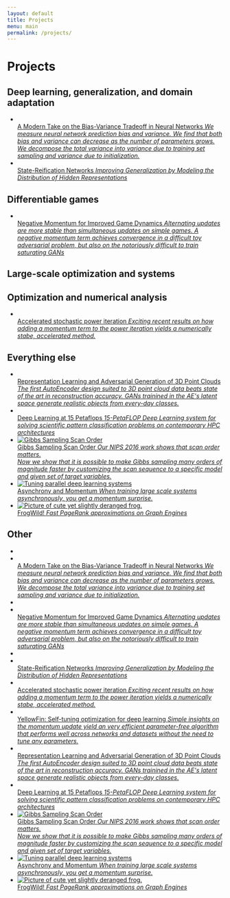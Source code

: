 ```yaml
---
layout: default
title: Projects
menu: main
permalink: /projects/
---
```


Projects
=========

Deep learning, generalization, and domain adaptation
------------------

<div id ="imagelist">
<ul>
      <li>
      <a href="https://www.bradyneal.com/bias-variance-tradeoff-textbooks-update" target="_blank">
      <img src="{{ site.baseurl }}/images/project-bias-variance.png" alt="" title="A Modern Take on the Bias-Variance Tradeoff in Neural Networks">
      <div>
        A Modern Take on the Bias-Variance Tradeoff in Neural Networks
        <em>
	We measure neural network prediction bias and variance.
	We find that both bias and variance can decrease as the number of parameters
	grows. We decompose the total variance into
	variance due to training set sampling and variance due to initialization.
	</em>
      </div></a>
      </li> 
      <li>
      <a href="https://facebook.com/icml.imls/videos/live-from-icml-2019-in-long-beach-this-session-on-deep-generative-models-include/1269891676506524/"  target="_blank">
      <img src="{{ site.baseurl }}/images/project-state-reification.png" alt="" title="State-Reification Networks">
      <div>
	     State-Reification Networks
        <em>
	     Improving Generalization
	by Modeling the Distribution of Hidden Representations
	</em>
      </div></a>
      </li> 
</ul>
</div>

Differentiable games
----- 

<div id="imagelist">
    <ul>
      <li>
      <a href="https://arxiv.org/pdf/1807.04740.pdf"  target="_blank">
      <img src="{{ site.baseurl }}/images/project-negative-momentum.png" alt="" title="Negative Momentum for Improved Game Dynamics">
      <div>
        Negative Momentum for Improved Game Dynamics
        <em>
	Alternating updates are more stable than
	simultaneous updates on simple games.
	A negative momentum
	term achieves convergence in a difficult toy adversarial problem, but also on the notoriously
	difficult to train saturating GANs
	</em>
      </div></a>
      </li> 
    </ul>
</div>

Large-scale optimization and systems
----- 


Optimization and numerical analysis
-----
<div id="imagelist">
    <ul>
      <li>
      <a href="https://arxiv.org/abs/1707.02670" target="_blank">
      <img src="{{ site.baseurl }}/images/pca.png" alt="" title="Accelerated power iteration">
      <div>
	Accelerated stochastic power iteration
        <em>Exciting recent results on how adding a momentum term to the power iteration yields a numerically stabe, accelerated method.</em>
      </div></a>
      </li> 
    </ul>
</div>


Everything else
----- 

<div id="imagelist">
    <ul>
      <li>
      <a href="https://arxiv.org/abs/1707.02392"  target="_blank">
      <img src="{{ site.baseurl }}/images/shape-analogies.png" alt="" title="Representation and generation">
      <div>
	Representation Learning and Adversarial Generation of 3D Point Clouds
        <em>The first AutoEncoder design suited to 3D point cloud data beats state of the art in reconstruction accuracy. 
		GANs trainined in the AE's latent space generate realistic objects from every-day classes.
		</em>
      </div></a>
      </li> 
      <li>
      <a href="https://arxiv.org/pdf/1708.05256.pdf"  target="_blank">
      <img src="{{ site.baseurl }}/images/project-15pf.png" alt="" title="Deep Learning at 15 Petaflops">
      <div>
        Deep Learning at 15 Petaflops
        <em>15-PetaFLOP Deep Learning system for solving scientific pattern classification problems on contemporary HPC architectures</em>
      </div></ak>
      </li> 
      <li>
      <a href="https://arxiv.org/pdf/1707.05807.pdf" target="_blank">
      <img src="{{ site.baseurl }}/images/graph.png" alt="Gibbs Sampling Scan Order" title="[redacted]">
      <div>
	Gibbs Sampling Scan Order
	<em>Our NIPS 2016 work shows that scan order matters.<br>
	Now we show that it is possible to make Gibbs sampling many orders of magnitude faster by customizing the scan sequence to a specific model and given set of target variables.</em>
      </div></a>
      </li> 
      <li>
      <a href="{{ site.baseurl}}/asynchrony/" target="_blank">
      <img src="{{ site.baseurl }}/images/theory-prediction.png" alt="Tuning parallel deep learning systems" title="Optimal momentum values for different levels of parallelization">
      <div>
	 Asynchrony and Momentum
        <em>When training large scale systems asynchronously, you get a momentum surprise.</em>
      </div></a>
      </li>
      <li>
      <a href="{{ site.baseurl}}/frogwild/">
      <img src="{{ site.baseurl }}/images/frog.png" alt="Picture of cute yet slightly deranged frog." title="Ribbit!">
      <div>
        FrogWild!
        <em>Fast PageRank approximations on Graph Engines</em>
      </div></a>
      </li> 
</ul>
</div>


Other
-------- 

<div id="imagelist">
    <ul>
      <li>
      <li>
      <a href="https://www.bradyneal.com/bias-variance-tradeoff-textbooks-update" target="_blank">
      <img src="{{ site.baseurl }}/images/project-bias-variance.png" alt="" title="A Modern Take on the Bias-Variance Tradeoff in Neural Networks">
      <div>
        A Modern Take on the Bias-Variance Tradeoff in Neural Networks
        <em>
	We measure neural network prediction bias and variance.
	We find that both bias and variance can decrease as the number of parameters
	grows. We decompose the total variance into
	variance due to training set sampling and variance due to initialization.
	</em>
      </div></a>
      </li> 
      <li>
      <li>
      <a href="https://arxiv.org/pdf/1807.04740.pdf"  target="_blank">
      <img src="{{ site.baseurl }}/images/project-negative-momentum.png" alt="" title="Negative Momentum for Improved Game Dynamics">
      <div>
        Negative Momentum for Improved Game Dynamics
        <em>
	Alternating updates are more stable than
	simultaneous updates on simple games.
	A negative momentum
	term achieves convergence in a difficult toy adversarial problem, but also on the notoriously
	difficult to train saturating GANs
	</em>
      </div></a>
      </li> 
      <li>
      <li>
      <a href="https://facebook.com/icml.imls/videos/live-from-icml-2019-in-long-beach-this-session-on-deep-generative-models-include/1269891676506524/"  target="_blank">
      <img src="{{ site.baseurl }}/images/project-state-reification.png" alt="" title="State-Reification Networks">
      <div>
	     State-Reification Networks
        <em>
	     Improving Generalization
	by Modeling the Distribution of Hidden Representations
	</em>
      </div></a>
      </li> 
      <li>
      <a href="https://arxiv.org/abs/1707.02670" target="_blank">
      <img src="{{ site.baseurl }}/images/pca.png" alt="" title="Accelerated power iteration">
      <div>
	Accelerated stochastic power iteration
        <em>Exciting recent results on how adding a momentum term to the power iteration yields a numerically stabe, accelerated method.</em>
      </div></a>
      </li> 
      <li>
      <a href="http://dawn.cs.stanford.edu/2017/07/05/yellowfin/"  target="_blank">
      <img src="{{ site.baseurl }}/images/Yellowfin.png" alt="" title="Self-tuning!">
      <div>
	YellowFin: Self-tuning optimization for deep learning
        <em>Simple insights on the momentum update yield an very efficient parameter-free algorithm that performs well across networks and datasets without the need to tune any parameters.</em>
      </div></a>
      </li> 
      <li>
      <a href="https://arxiv.org/abs/1707.02392"  target="_blank">
      <img src="{{ site.baseurl }}/images/shape-analogies.png" alt="" title="Representation and generation">
      <div>
	Representation Learning and Adversarial Generation of 3D Point Clouds
        <em>The first AutoEncoder design suited to 3D point cloud data beats state of the art in reconstruction accuracy. 
		GANs trainined in the AE's latent space generate realistic objects from every-day classes.
		</em>
      </div></a>
      </li> 
      <li>
      <a href="https://arxiv.org/pdf/1708.05256.pdf"  target="_blank">
      <img src="{{ site.baseurl }}/images/project-15pf.png" alt="" title="Deep Learning at 15 Petaflops">
      <div>
        Deep Learning at 15 Petaflops
        <em>15-PetaFLOP Deep Learning system for solving scientific pattern classification problems on contemporary HPC architectures</em>
      </div></ak>
      </li> 
      <li>
      <a href="https://arxiv.org/pdf/1707.05807.pdf" target="_blank">
      <img src="{{ site.baseurl }}/images/graph.png" alt="Gibbs Sampling Scan Order" title="[redacted]">
      <div>
	Gibbs Sampling Scan Order
	<em>Our NIPS 2016 work shows that scan order matters.<br>
	Now we show that it is possible to make Gibbs sampling many orders of magnitude faster by customizing the scan sequence to a specific model and given set of target variables.</em>
      </div></a>
      </li> 
      <li>
      <a href="{{ site.baseurl}}/asynchrony/" target="_blank">
      <img src="{{ site.baseurl }}/images/theory-prediction.png" alt="Tuning parallel deep learning systems" title="Optimal momentum values for different levels of parallelization">
      <div>
	 Asynchrony and Momentum
        <em>When training large scale systems asynchronously, you get a momentum surprise.</em>
      </div></a>
      </li>
      <li>
      <a href="{{ site.baseurl}}/frogwild/">
      <img src="{{ site.baseurl }}/images/frog.png" alt="Picture of cute yet slightly deranged frog." title="Ribbit!">
      <div>
        FrogWild!
        <em>Fast PageRank approximations on Graph Engines</em>
      </div></a>
      </li> 
